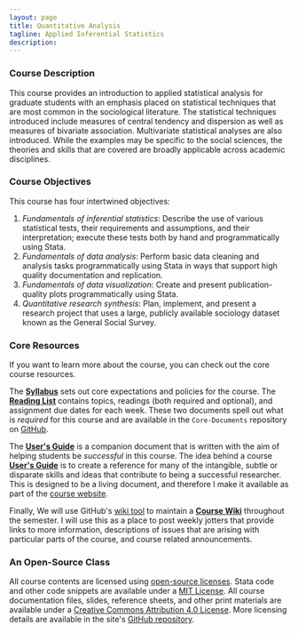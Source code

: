 ```yaml
---
layout: page
title: Quantitative Analysis
tagline: Applied Inferential Statistics
description:
---
```


### Course Description
This course provides an introduction to applied statistical analysis for graduate students with an emphasis placed on statistical techniques that are most common in the sociological literature. The statistical techniques introduced include measures of central tendency and dispersion as well as measures of bivariate association. Multivariate statistical analyses are also introduced. While the examples may be specific to the social sciences, the theories and skills that are covered are broadly applicable across academic disciplines.

### Course Objectives
This course has four intertwined objectives:

  1. *Fundamentals of inferential statistics*: Describe the use of various statistical tests, their requirements and assumptions, and their interpretation; execute these tests both by hand and programmatically using Stata.
  2. *Fundamentals of data analysis*: Perform basic data cleaning and analysis tasks programmatically using Stata in ways that support high quality documentation and replication.
  3. *Fundamentals of data visualization*: Create and present publication-quality plots programmatically using Stata.
  4. *Quantitative research synthesis*: Plan, implement, and present a research project that uses a large, publicly available sociology dataset known as the General Social Survey.

### Core Resources
If you want to learn more about the course, you can check out the core course resources.

The [**Syllabus**](https://github.com/slu-soc5050/Core-Documents/blob/master/syllabus.pdf) sets out core expectations and policies for the course. The [**Reading List**](https://github.com/slu-soc5050/Core-Documents/blob/master/reading-list.pdf) contains topics, readings (both required and optional), and assignment due dates for each week. These two documents spell out what is *required* for this course and are available in the `Core-Documents` repository on [GitHub](https://github.com/slu-soc5050).

The [**User's Guide**](/pages/user-guide.html) is a companion document that is written with the aim of helping students be *successful* in this course. The idea behind a course [**User's Guide**](/pages/user-guide.html) is to create a reference for many of the intangible, subtle or disparate skills and ideas that contribute to being a successful researcher. This is designed to be a living document, and therefore I make it available as part of the [course website](/pages/user-guide.html).

Finally, We will use GitHub's [wiki tool](https://help.github.com/articles/about-github-wikis/) to maintain a [**Course Wiki**](https://github.com/slu-soc5050/Core-Documents/wiki) throughout the semester. I will use this as a place to post weekly jotters that provide links to more information, descriptions of issues that are arising with particular parts of the course, and course related announcements.

### An Open-Source Class
All course contents are licensed using [open-source licenses](https://en.wikipedia.org/wiki/Open-source_license). Stata code and other code snippets are available under a [MIT License](https://opensource.org/licenses/mit-license.php). All course documentation files, slides, reference sheets, and other print materials are available under a [Creative Commons Attribution 4.0 License](https://creativecommons.org/licenses/by/4.0/). More licensing details are available in the site's [GitHub repository](https://github.com/slu-soc5050/slu-soc5050.github.io).
